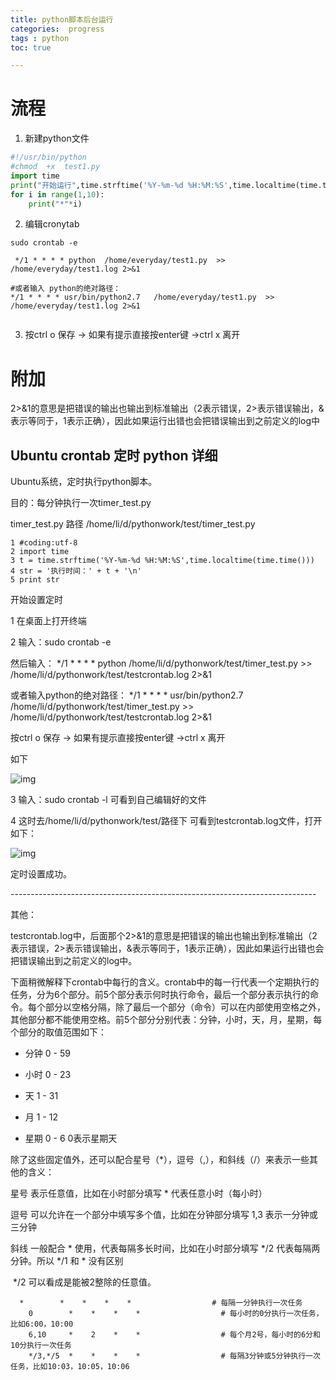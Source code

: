 ```yaml
---
title: python脚本后台运行
categories:  progress
tags : python
toc: true

---
```

# 流程
1. 新建python文件

```python
#!/usr/bin/python
#chmod  +x  test1.py
import time
print("开始运行",time.strftime('%Y-%m-%d %H:%M:%S',time.localtime(time.time())))
for i in range(1,10):
    print("*"*i)


```
2. 编辑cronytab
```shell
sudo crontab -e

 */1 * * * * python  /home/everyday/test1.py  >>  /home/everyday/test1.log 2>&1
 
#或者输入 python的绝对路径：  
*/1 * * * * usr/bin/python2.7   /home/everyday/test1.py  >>  /home/everyday/test1.log 2>&1


```

3. 按ctrl o  保存 → 如果有提示直接按enter键 →ctrl x 离开

# 附加

2>&1的意思是把错误的输出也输出到标准输出（2表示错误，2>表示错误输出，&表示等同于，1表示正确），因此如果运行出错也会把错误输出到之前定义的log中

## Ubuntu crontab 定时 python 详细

Ubuntu系统，定时执行python脚本。  

目的：每分钟执行一次timer_test.py

timer_test.py   路径 /home/li/d/pythonwork/test/timer_test.py 

```
1 #coding:utf-8
2 import time
3 t = time.strftime('%Y-%m-%d %H:%M:%S',time.localtime(time.time()))
4 str = '执行时间：' + t + '\n'
5 print str
```

开始设置定时

1 在桌面上打开终端

2  输入：sudo crontab -e

然后输入： */1 * * * * python /home/li/d/pythonwork/test/timer_test.py  >> /home/li/d/pythonwork/test/testcrontab.log 2>&1

或者输入python的绝对路径：  */1 * * * * usr/bin/python2.7  /home/li/d/pythonwork/test/timer_test.py  >> /home/li/d/pythonwork/test/testcrontab.log 2>&1

按ctrl o  保存 → 如果有提示直接按enter键 →ctrl x 离开

如下

![img](https://images2017.cnblogs.com/blog/1151835/201711/1151835-20171107153139544-1514988342.png)

3  输入：sudo crontab -l   可看到自己编辑好的文件

4 这时去/home/li/d/pythonwork/test/路径下  可看到testcrontab.log文件，打开如下：  

![img](https://images2017.cnblogs.com/blog/1151835/201711/1151835-20171107154059263-615087311.png)

 定时设置成功。

 

\----------------------------------------------------------------------------

其他：

testcrontab.log中，后面那个2>&1的意思是把错误的输出也输出到标准输出（2表示错误，2>表示错误输出，&表示等同于，1表示正确），因此如果运行出错也会把错误输出到之前定义的log中。

下面稍微解释下crontab中每行的含义。crontab中的每一行代表一个定期执行的任务，分为6个部分。前5个部分表示何时执行命令，最后一个部分表示执行的命令。每个部分以空格分隔，除了最后一个部分（命令）可以在内部使用空格之外，其他部分都不能使用空格。前5个部分分别代表：分钟，小时，天，月，星期，每个部分的取值范围如下：

- 分钟     0 - 59

- 小时     0 - 23

- 天       1 - 31

- 月       1 - 12

- 星期     0 - 6    0表示星期天 

除了这些固定值外，还可以配合星号（*），逗号（,），和斜线（/）来表示一些其他的含义：

星号     表示任意值，比如在小时部分填写 * 代表任意小时（每小时）

逗号     可以允许在一个部分中填写多个值，比如在分钟部分填写 1,3 表示一分钟或三分钟

斜线     一般配合 * 使用，代表每隔多长时间，比如在小时部分填写 */2 代表每隔两分钟。所以 */1 和 * 没有区别

​         */2 可以看成是能被2整除的任意值。

```shell
  *        *    *    *    *                  # 每隔一分钟执行一次任务    
    0        *    *    *    *                  # 每小时的0分执行一次任务，比如6:00，10:00    
    6,10     *    2    *    *                  # 每个月2号，每小时的6分和10分执行一次任务    
    */3,*/5  *    *    *    *                  # 每隔3分钟或5分钟执行一次任务，比如10:03，10:05，10:06  
```

